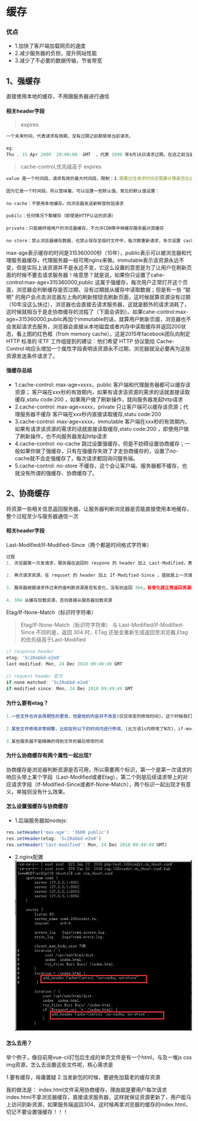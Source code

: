 # 缓存
### 优点
- 1.加快了客户端加载网页的速度
- 2.减少服务器的负担，提升网站性能
- 3.减少了不必要的数据传输，节省带宽

## 1、强缓存
直接使用本地的缓存，不用跟服务器进行通信
####  相关header字段
> expires
```js
一个未来时间，代表请求有效期，没有过期之前都使用当前请求。 

eg: 
Thu , 15 Apr 2099  20:00:00  GMT  ，代表 2099 年4月16日请求过期，在这之前当前请求都有效。
```
>cache-control,优先级高于 expires
```js
value 是一个时间段，请求有效的最大时间段，限制：1.需要记住请求时间还需要计算是否在这个时间段内 2. 服务器与客户端时间必须一致。

因为它是一个时间段，所以意味着，可以设置一些默认值，常见的默认值设置： 

no-cache：不使用本地缓存。向浏览器发送新鲜度校验请求

pubilc：任何情况下都缓存（即使是HTTP认证的资源）

private：只能被终端用户的浏览器缓存，不允许CDN等中继缓存服务器对其缓存

no-store：禁止浏览器缓存数据，也禁止保存至临时文件中，每次都重新请求，多次设置 cache-control，优先级最高
```
max-age表示缓存的时间是315360000秒（10年），public表示可以被浏览器和代理服务器缓存，代理服务器一般可用nginx来做。immutable表示该资源永远不变，但是实际上该资源并不是永远不变，它这么设置的意思是为了让用户在刷新页面的时候不要去请求服务器！啥意思？就是说，如果你只设置了cahe-control:max-age=315360000,public 这属于强缓存，每次用户正常打开这个页面，浏览器会判断缓存是否过期，没有过期就从缓存中读取数据；但是有一些 "聪明" 的用户会点击浏览器左上角的刷新按钮去刷新页面，这时候就算资源没有过期（10年没这么快过），浏览器也会直接去请求服务器，这就是额外的请求消耗了，这时候就相当于是走协商缓存的流程了（下面会讲到）。如果cahe-control:max-age=315360000,public再加个immutable的话，就算用户刷新页面，浏览器也不会发起请求去服务，浏览器会直接从本地磁盘或者内存中读取缓存并返回200状态，看上图的红色框（from memory cache）。这是2015年facebook团队向制定 HTTP 标准的 IETF 工作组提到的建议：他们希望 HTTP 协议能给 Cache-Control 响应头增加一个属性字段表明该资源永不过期，浏览器就没必要再为这些资源发送条件请求了。

#### 强缓存总结
- 1.cache-control: max-age=xxxx，public
客户端和代理服务器都可以缓存该资源；
客户端在xxx秒的有效期内，如果有请求该资源的需求的话就直接读取缓存,statu code:200 ，如果用户做了刷新操作，就向服务器发起http请求
- 2.cache-control: max-age=xxxx，private
只让客户端可以缓存该资源；代理服务器不缓存
客户端在xxx秒内直接读取缓存,statu code:200
- 3.cache-control: max-age=xxxx，immutable
客户端在xxx秒的有效期内，如果有请求该资源的需求的话就直接读取缓存,statu code:200 ，即使用户做了刷新操作，也不向服务器发起http请求
- 4.cache-control: no-cache
跳过设置强缓存，但是不妨碍设置协商缓存；一般如果你做了强缓存，只有在强缓存失效了才走协商缓存的，设置了no-cache就不会走强缓存了，每次请求都回询问服务端。
- 5.cache-control: no-store
不缓存，这个会让客户端、服务器都不缓存，也就没有所谓的强缓存、协商缓存了。

## 2、协商缓存
将资源一些相关信息返回服务器，让服务器判断浏览器是否能直接使用本地缓存，整个过程至少与服务器通信一次
####  相关header字段
Last-Modified/If-Modified-Since（两个都是时间格式字符串）
```js
过程
1. 浏览器第一次发请求，服务器在返回的 respone 的 header 加上 Last-Modified，表示资源的最后修改时间

2. 再次请求资源，在 requset 的 header 加上 If-Modified-Since ，值就是上一次请求返回的 Last-Modified 值

3. 服务器根据请求传过来的值判断资源是否有变化，没有则返回 304，有变化就正常返回资源内容，更新 Last-Modified 的值

4. 304 从缓存加载资源，否则直接从服务器加载资源
```
Etag/If-None-Match（标识符字符串）
> Etag/If-None-Match（标识符字符串）
与 Last-Modified/If-Modified-Since 不同的是，返回 304 时，ETag 还是会重新生成返回至浏览器,Etag的优先级高于Last-Modified

```js
// response header
etag: '5c20abbd-e2e8'
last-modified: Mon, 24 Dec 2018 09:49:49 GMT

// request header 变为
if-none-matched: '5c20abbd-e2e8'
if-modified-since: Mon, 24 Dec 2018 09:49:49 GMT
```
#### 为什么要有etag？
```js
1.一些文件也许会周期性的更改，但是他的内容并不改变(仅仅改变的修改时间)，这个时候我们并不希望客户端认为这个文件被修改了，而重新get；

2.某些文件修改非常频繁，比如在秒以下的时间内进行修改，(比方说1s内修改了N次)，if-modified-since能检查到的粒度是秒级的，这种修改无法判断(或者说UNIX记录MTIME只能精确到秒)；

3.某些服务器不能精确的得到文件的最后修改时间
```
#### 为什么协商缓存有两个属性一起出现?
协商缓存是浏览器判断资源是否可用，所以需要两个标识，第一个是第一次请求的响应头带上某个字段（Last-Modified或者Etag），第二个则是后续请求带上的对应请求字段（If-Modified-Since或者If-None-Match），两个标识一起出现才有意义，单独则没有什么效果。


#### 怎么设置强缓存与协商缓存
- 1.后端服务器如nodejs:
```js
res.setHeader('max-age': '3600 public')
res.setHeader(etag: '5c20abbd-e2e8')
res.setHeader('last-modified': Mon, 24 Dec 2018 09:49:49 GMT)
```
- 2.nginx配置
![原型](../hunc.jpg)

#### 怎么去用？
举个例子，像目前用vue-cli打包后生成的单页文件是有一个html，与及一堆js css img资源，怎么去设置这些文件呢，核心需求是

1.要有缓存，毋庸置疑
2.当发新包的时候，要避免加载老的缓存资源

我的做法是：
index.html文件采用协商缓存，理由就是要用户每次请求index.html不拿浏览器缓存，直接请求服务器，这样就保证资源更新了，用户能马上访问到新资源，如果服务端返回304，这时候再拿浏览器的缓存的index.html，切记不要设置强缓存！！！


